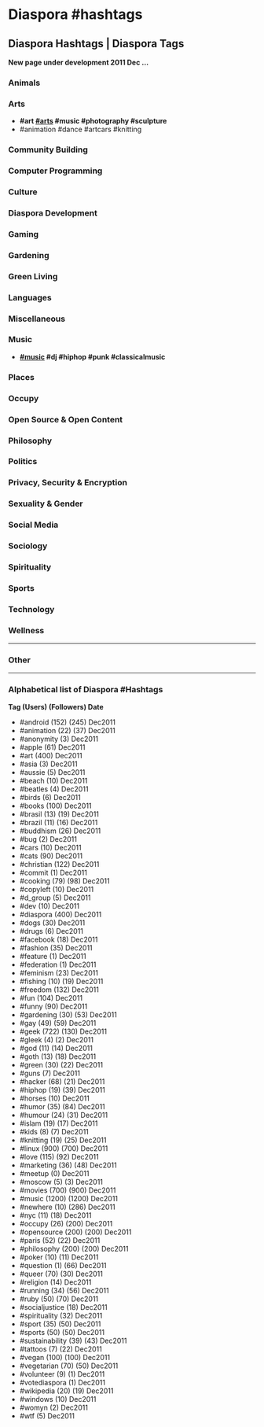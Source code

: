 # Diaspora #hashtags
## Diaspora Hashtags | Diaspora Tags

**New page under development 2011 Dec ...**

### Animals

### Arts

- **\#art [\#arts](#) \#music \#photography \#sculpture**
- \#animation \#dance \#artcars \#knitting 

### Community Building

### Computer Programming

### Culture

### Diaspora Development

### Gaming

### Gardening

### Green Living

### Languages

### Miscellaneous

### Music

- **[\#music](#) \#dj \#hiphop \#punk \#classicalmusic**

### Places

### Occupy

### Open Source & Open Content

### Philosophy

### Politics

### Privacy, Security & Encryption

### Sexuality & Gender

### Social Media

### Sociology

### Spirituality

### Sports

### Technology

### Wellness

---

### Other

---

### Alphabetical list of Diaspora #Hashtags

**Tag (Users) (Followers) Date**

- \#android (152) (245) Dec2011 
- \#animation (22) (37) Dec2011 
- \#anonymity (3) Dec2011 
- \#apple (61) Dec2011 
- \#art (400) Dec2011 
- \#asia (3) Dec2011 
- \#aussie (5) Dec2011 
- \#beach (10) Dec2011 
- \#beatles (4) Dec2011 
- \#birds (6) Dec2011 
- \#books (100) Dec2011 
- \#brasil (13) (19) Dec2011 
- \#brazil (11) (16) Dec2011 
- \#buddhism (26) Dec2011 
- \#bug (2) Dec2011 
- \#cars (10) Dec2011 
- \#cats (90) Dec2011 
- \#christian (122) Dec2011 
- \#commit (1) Dec2011 
- \#cooking (79) (98) Dec2011 
- \#copyleft (10) Dec2011 
- \#d_group (5) Dec2011 
- \#dev (10) Dec2011 
- \#diaspora (400) Dec2011 
- \#dogs (30) Dec2011 
- \#drugs (6) Dec2011 
- \#facebook (18) Dec2011 
- \#fashion (35) Dec2011 
- \#feature (1) Dec2011 
- \#federation (1) Dec2011 
- \#feminism (23) Dec2011 
- \#fishing (10) (19) Dec2011 
- \#freedom (132) Dec2011 
- \#fun (104) Dec2011 
- \#funny (90) Dec2011 
- \#gardening (30) (53) Dec2011 
- \#gay (49) (59) Dec2011 
- \#geek (722) (130) Dec2011 
- \#gleek (4) (2) Dec2011 
- \#god (11) (14) Dec2011 
- \#goth (13) (18) Dec2011 
- \#green (30) (22) Dec2011 
- \#guns (7) Dec2011 
- \#hacker (68) (21) Dec2011 
- \#hiphop (19) (39) Dec2011 
- \#horses (10) Dec2011 
- \#humor (35) (84) Dec2011 
- \#humour (24) (31) Dec2011 
- \#islam (19) (17) Dec2011 
- \#kids (8) (7) Dec2011 
- \#knitting (19) (25) Dec2011 
- \#linux (900) (700) Dec2011 
- \#love (115) (92) Dec2011 
- \#marketing (36) (48) Dec2011 
- \#meetup (0) Dec2011 
- \#moscow (5) (3) Dec2011 
- \#movies (700) (900) Dec2011 
- \#music (1200) (1200) Dec2011 
- \#newhere (10) (286) Dec2011 
- \#nyc (11) (18) Dec2011 
- \#occupy (26) (200) Dec2011 
- \#opensource (200) (200) Dec2011 
- \#paris (52) (22) Dec2011 
- \#philosophy (200) (200) Dec2011 
- \#poker (10) (11) Dec2011 
- \#question (1) (66) Dec2011 
- \#queer (70) (30) Dec2011 
- \#religion (14) Dec2011 
- \#running (34) (56) Dec2011 
- \#ruby (50) (70) Dec2011 
- \#socialjustice (18) Dec2011 
- \#spirituality (32) Dec2011 
- \#sport (35) (50) Dec2011 
- \#sports (50) (50) Dec2011 
- \#sustainability (39) (43) Dec2011 
- \#tattoos (7) (22) Dec2011 
- \#vegan (100) (100) Dec2011 
- \#vegetarian (70) (50) Dec2011 
- \#volunteer (9) (1) Dec2011 
- \#votediaspora (1) Dec2011 
- \#wikipedia (20) (19) Dec2011 
- \#windows (10) Dec2011 
- \#womyn (2) Dec2011 
- \#wtf (5) Dec2011